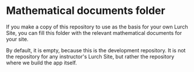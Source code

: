
# Mathematical documents folder

If you make a copy of this repository to use as the basis for your own Lurch
Site, you can fill this folder with the relevant mathematical documents for your
site.

By default, it is empty, because this is the development repository.  It is not
the repository for any instructor's Lurch Site, but rather the repository where
we build the app itself.
